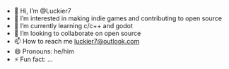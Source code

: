 - 👋 Hi, I’m @Luckier7
- 👀 I’m interested in making indie games and contributing to open source
- 🌱 I’m currently learning c/c++ and godot
- 💞️ I’m looking to collaborate on open source
- 📫 How to reach me luckier7@outlook.com
- 😄 Pronouns: he/him
- ⚡ Fun fact: ...

<!---
Luckier7/Luckier7 is a ✨ special ✨ repository because its `README.md` (this file) appears on your GitHub profile.
You can click the Preview link to take a look at your changes.
--->
